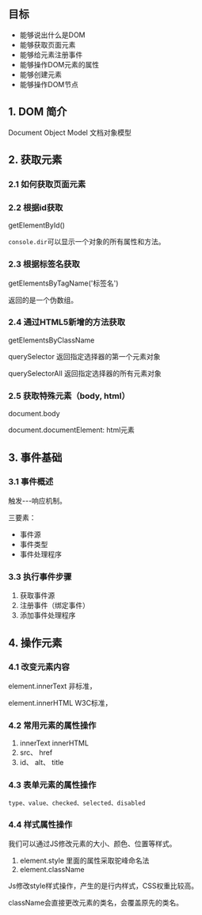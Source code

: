 ## 目标

- 能够说出什么是DOM
- 能够获取页面元素
- 能够给元素注册事件
- 能够操作DOM元素的属性
- 能够创建元素
- 能够操作DOM节点

## 1. DOM 简介

Document Object Model 文档对象模型

## 2. 获取元素

### 2.1 如何获取页面元素

### 2.2 根据id获取

getElementById()

`console.dir`可以显示一个对象的所有属性和方法。

### 2.3 根据标签名获取

getElementsByTagName('标签名')

返回的是一个伪数组。

### 2.4 通过HTML5新增的方法获取

getElementsByClassName

querySelector 返回指定选择器的第一个元素对象

querySelectorAll 返回指定选择器的所有元素对象

### 2.5 获取特殊元素（body, html）

document.body

document.documentElement: html元素

## 3. 事件基础

### 3.1 事件概述

触发---响应机制。

三要素：

- 事件源
- 事件类型
- 事件处理程序

### 3.3 执行事件步骤

1. 获取事件源
2. 注册事件（绑定事件）
3. 添加事件处理程序

## 4. 操作元素

### 4.1 改变元素内容

element.innerText 非标准，

element.innerHTML W3C标准，

### 4.2 常用元素的属性操作

1. innerText innerHTML
2. src、 href
3. id、 alt、 title

### 4.3 表单元素的属性操作

`type、value、checked、selected、disabled`

### 4.4 样式属性操作

我们可以通过JS修改元素的大小、颜色、位置等样式。

1. element.style 里面的属性采取驼峰命名法
2. element.className

Js修改style样式操作，产生的是行内样式，CSS权重比较高。

className会直接更改元素的类名，会覆盖原先的类名。